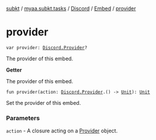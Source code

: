 [subkt](../../../index.md) / [myaa.subkt.tasks](../../index.md) / [Discord](../index.md) / [Embed](index.md) / [provider](./provider.md)

# provider

`var provider: `[`Discord.Provider`](../-provider/index.md)`?`

The provider of this embed.

**Getter**

The provider of this embed.

`fun provider(action: `[`Discord.Provider`](../-provider/index.md)`.() -> `[`Unit`](https://kotlinlang.org/api/latest/jvm/stdlib/kotlin/-unit/index.html)`): `[`Unit`](https://kotlinlang.org/api/latest/jvm/stdlib/kotlin/-unit/index.html)

Set the provider of this embed.

### Parameters

`action` - A closure acting on a [Provider](../-provider/index.md) object.